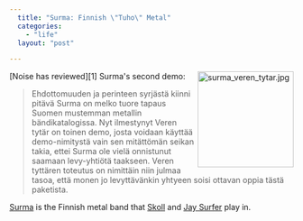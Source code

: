 ```yaml
---
  title: "Surma: Finnish \"Tuho\" Metal"
  categories: 
    - "life"
  layout: "post"

---
```

<img src="https://s3.eu-central-1.amazonaws.com/bergie-iki-fi/surma_veren_tytar.jpg" border="0" height="170" width="170" alt="surma_veren_tytar.jpg" align="right" />
[Noise has reviewed][1] Surma's second demo:

> Ehdottomuuden ja perinteen syrj&auml;st&auml; kiinni pit&auml;v&auml; Surma on melko tuore tapaus Suomen mustemman metallin b&auml;ndikatalogissa. Nyt ilmestynyt Veren tyt&auml;r on toinen demo, josta voidaan k&auml;ytt&auml;&auml; demo-nimityst&auml; vain sen mit&auml;tt&ouml;m&auml;n seikan takia, ettei Surma ole viel&auml; onnistunut saamaan levy-yhti&ouml;t&auml; taakseen. Veren tytt&auml;ren toteutus on nimitt&auml;in niin julmaa tasoa, ett&auml; monen jo levytt&auml;v&auml;nkin yhtyeen soisi ottavan oppia t&auml;st&auml; paketista.

[Surma][2] is the Finnish metal band that [Skoll][3] and [Jay Surfer][4] play in.

[1]: http://www.noise.fi/levyarvostelut/index.php?id=4995
[2]: http://www.surma.fi/
[3]: http://www.routamc.org/gallery/european-2002/1028045615--skoll-in-a-mountain-village
[4]: http://www.suicidesurfers.org/about/profiles/jay.html
